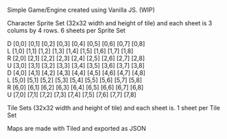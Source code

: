 Simple Game/Engine created using Vanilla JS. (WIP)

Character Sprite Set (32x32 width and height of tile) and each sheet is 3 colums by 4 rows. 6 sheets per Sprite Set

D [0,0] [0,1] [0,2] [0,3] [0,4] [0,5] [0,6] [0,7] [0,8]  
L [1,0] [1,1] [1,2] [1,3] [1,4] [1,5] [1,6] [1,7] [1,8]  
R [2,0] [2,1] [2,2] [2,3] [2,4] [2,5] [2,6] [2,7] [2,8]  
U [3,0] [3,1] [3,2] [3,3] [3,4] [3,5] [3,6] [3,7] [3,8]  
D [4,0] [4,1] [4,2] [4,3] [4,4] [4,5] [4,6] [4,7] [4,8]  
L [5,0] [5,1] [5,2] [5,3] [5,4] [5,5] [5,6] [5,7] [5,8]  
R [6,0] [6,1] [6,2] [6,3] [6,4] [6,5] [6,6] [6,7] [6,8]  
U [7,0] [7,1] [7,2] [7,3] [7,4] [7,5] [7,6] [7,7] [7,8]  

Tile Sets (32x32 width and height of tile) and each sheet is. 1 sheet per Tile Set

Maps are made with Tiled and exported as JSON